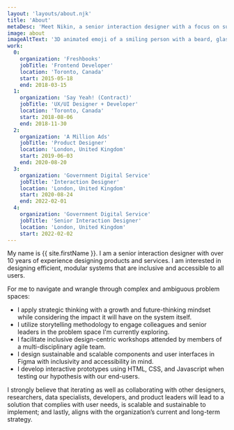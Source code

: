 ```yaml
---
layout: 'layouts/about.njk'
title: 'About'
metaDesc: 'Meet Nikin, a senior interaction designer with a focus on sustainable and scalable solutions. His expertise lies in creating inclusive user experiences through collaboration.'
image: about
imageAltText: '3D animated emoji of a smiling person with a beard, glasses, a tuque, and a sweat drop.'
work:
  0:
    organization: 'Freshbooks'
    jobTitle: 'Frontend Developer'
    location: 'Toronto, Canada'
    start: 2015-05-18
    end: 2018-03-15
  1:
    organization: 'Say Yeah! (Contract)'
    jobTitle: 'UX/UI Designer + Developer'
    location: 'Toronto, Canada'
    start: 2018-08-06
    end: 2018-11-30
  2:
    organization: 'A Million Ads'
    jobTitle: 'Product Designer'
    location: 'London, United Kingdom'
    start: 2019-06-03
    end: 2020-08-20
  3:
    organization: 'Government Digital Service'
    jobTitle: 'Interaction Designer'
    location: 'London, United Kingdom'
    start: 2020-08-24
    end: 2022-02-01
  4:
    organization: 'Government Digital Service'
    jobTitle: 'Senior Interaction Designer'
    location: 'London, United Kingdom'
    start: 2022-02-02
---
```

My name is {{ site.firstName }}. I am a senior interaction designer with over 10 years of experience designing products and services. I am interested in designing efficient, modular systems that are inclusive and accessible to all users.

<p class="list-lead-in">For me to navigate and wrangle through complex and ambiguous problem spaces:</p>

- I apply strategic thinking with a growth and future-thinking mindset while considering the impact it will have on the system itself.
- I utilize storytelling methodology to engage colleagues and senior leaders in the problem space I'm currently exploring.
- I facilitate inclusive design-centric workshops attended by members of a multi-disciplinary agile team.
- I design sustainable and scalable components and user interfaces in Figma with inclusivity and accessibility in mind.
- I develop interactive prototypes using HTML, CSS, and Javascript when testing our hypothesis with our end-users.

I strongly believe that iterating as well as collaborating with other designers, researchers, data specialists, developers, and product leaders will lead to a solution that complies with user needs, is scalable and sustainable to implement; and lastly, aligns with the organization’s current and long-term strategy.

